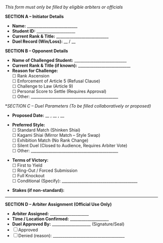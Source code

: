 *This form must only be filled by eligible arbiters or officials*

**SECTION A – Initiator Details**
- **Name:** __________________________
- **Student ID:** ____________________
- **Current Rank & Title:** ___________________________    
- **Duel Record (Win/Loss):** __ / __

**SECTION B – Opponent Details**
- **Name of Challenged Student:** ___________________________
- **Current Rank & Title (if known):** ___________________________
- **Reason for Challenge:**  
    ☐ Rank Ascension  
    ☐ Enforcement of Article 5 (Refusal Clause)  
    ☐ Challenge to Law (Article 9)  
    ☐ Personal Score to Settle (Requires Approval)  
    ☐ Other: _____________________________________________

**SECTION C – Duel Parameters (To be filled collaboratively or proposed)*
- **Proposed Date:** __ , __ , __
- **Preferred Style:**  
    ☐ Standard Match (Shinken Shiai)  
    ☐ Kagami Shiai (Mirror Match – Style Swap)  
    ☐ Exhibition Match (No Rank Change)  
    ☐ Silent Duel (Closed to Audience, Requires Arbiter Vote)  
    ☐ Other: _____________________________________________

- **Terms of Victory:**  
    ☐ First to Yield  
    ☐ Ring-Out / Forced Submission  
    ☐ Full Knockout  
    ☐ Conditional (Specify): _______________________________________

- **Stakes (if non-standard):**
    
---

**SECTION D – Arbiter Assignment (Official Use Only)**
- **Arbiter Assigned:** ____________________
- **Time / Location Confirmed:** ____________________
- **Duel Approved By:** ____________________ (Signature/Seal)
- ☐ Approved
- ☐ Denied (reason): _____________________________________